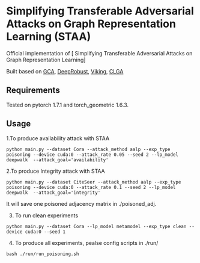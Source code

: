 # Simplifying  Transferable   Adversarial Attacks on  Graph Representation Learning (STAA)
 Official implementation of [ Simplifying  Transferable   Adversarial Attacks on  Graph Representation Learning]


Built based on [GCA](https://github.com/CRIPAC-DIG/GCA), [DeepRobust](https://deeprobust.readthedocs.io/en/latest/#), [Viking](https://github.com/virresh/viking), [CLGA](https://github.com/RinneSz/CLGA)

## Requirements
Tested on pytorch 1.7.1 and torch_geometric 1.6.3.

## Usage
1.To produce availability attack with STAA
```
python main.py --dataset Cora --attack_method aalp --exp_type poisoning --device cuda:0 --attack_rate 0.05 --seed 2 --lp_model deepwalk  --attack_goal='availability'
```

2.To produce Integrity attack with STAA
```
python main.py --dataset CiteSeer --attack_method aalp --exp_type poisoning --device cuda:0 --attack_rate 0.1 --seed 2 --lp_model deepwalk  --attack_goal='integrity'
```
It will save one poisoned adjacency matrix in ./poisoned_adj.

3. To run clean experiments
```
python main.py --dataset Cora --lp_model metamodel --exp_type clean --device cuda:0 --seed 1
```

4. To produce all experiments, pealse config scripts in ./run/ 
```
bash ./run/run_poisoning.sh 
```
